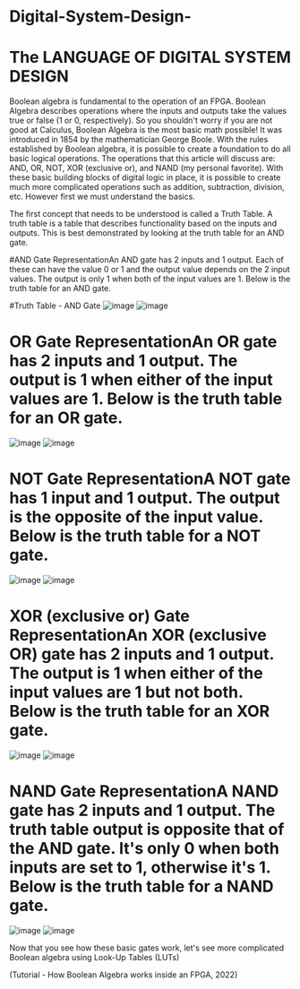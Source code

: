 # Digital-System-Design-
# The LANGUAGE OF DIGITAL SYSTEM DESIGN 
Boolean algebra is fundamental to the operation of an FPGA. Boolean Algebra describes operations where the inputs and outputs take the values true or false (1 or 0, respectively). So you shouldn't worry if you are not good at Calculus, Boolean Algebra is the most basic math possible! It was introduced in 1854 by the mathematician George Boole. With the rules established by Boolean algebra, it is possible to create a foundation to do all basic logical operations. The operations that this article will discuss are: AND, OR, NOT, XOR (exclusive or), and NAND (my personal favorite). With these basic building blocks of digital logic in place, it is possible to create much more complicated operations such as addition, subtraction, division, etc. However first we must understand the basics.

The first concept that needs to be understood is called a Truth Table. A truth table is a table that describes functionality based on the inputs and outputs. This is best demonstrated by looking at the truth table for an AND gate.

#AND Gate RepresentationAn AND gate has 2 inputs and 1 output. Each of these can have the value 0 or 1 and the output value depends on the 2 input values. The output is only 1 when both of the input values are 1. Below is the truth table for an AND gate.

#Truth Table - AND Gate
![image](https://user-images.githubusercontent.com/52580367/152601077-242bf07c-a1c0-41b2-9a52-8a33c77ad947.png)
![image](https://user-images.githubusercontent.com/52580367/152601174-c5baf42e-a0e7-4bbc-8339-2541cd9e17a2.png)
# OR Gate RepresentationAn OR gate has 2 inputs and 1 output. The output is 1 when either of the input values are 1. Below is the truth table for an OR gate.
![image](https://user-images.githubusercontent.com/52580367/152601233-1920e4c0-9a91-469e-ab9b-b175324cfb58.png)
![image](https://user-images.githubusercontent.com/52580367/152601297-5b997026-4f11-4206-b6a3-d14d1dbbfc7a.png)

# NOT Gate RepresentationA NOT gate has 1 input and 1 output. The output is the opposite of the input value. Below is the truth table for a NOT gate.
![image](https://user-images.githubusercontent.com/52580367/152601327-59ee5201-c7c6-40ff-bac1-ecfcd53aadef.png)
![image](https://user-images.githubusercontent.com/52580367/152601362-3116e6de-243c-491c-b72b-878a9b5266e2.png)

# XOR (exclusive or) Gate RepresentationAn XOR (exclusive OR) gate has 2 inputs and 1 output. The output is 1 when either of the input values are 1 but not both. Below is the truth table for an XOR gate.
![image](https://user-images.githubusercontent.com/52580367/152601398-7df97b97-a613-4167-9750-45123596e384.png)
![image](https://user-images.githubusercontent.com/52580367/152601414-5fd18b52-c68d-47c1-a3a9-66eb742e18f0.png)

# NAND Gate RepresentationA NAND gate has 2 inputs and 1 output. The truth table output is opposite that of the AND gate. It's only 0 when both inputs are set to 1, otherwise it's 1. Below is the truth table for a NAND gate.
![image](https://user-images.githubusercontent.com/52580367/152601447-0aa5afa6-3429-4e24-aee2-30960723ade4.png)
![image](https://user-images.githubusercontent.com/52580367/152601473-4a423d05-019f-4faa-8c02-f2affe5ee7ac.png)

Now that you see how these basic gates work, let's see more complicated Boolean algebra using Look-Up Tables (LUTs)

(Tutorial - How Boolean Algebra works inside an FPGA, 2022)
